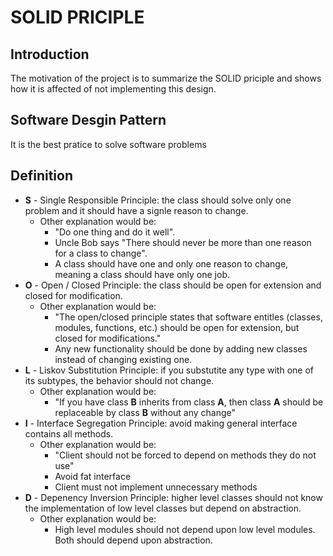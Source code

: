 # SOLID PRICIPLE

## Introduction
The motivation of the project is to summarize the SOLID priciple and shows how it is affected of not implementing this design.

## Software Desgin Pattern 
It is the best pratice to solve software problems

## Definition
- **S** - Single Responsible Principle: the class should solve only one problem and it should have a signle reason to change.
    - Other explanation would be:
        - "Do one thing and do it well".
        - Uncle Bob says "There should never be more than one reason for a class to change".
        - A class should have one and only one reason to change, meaning a class should have only one job.
- **O** - Open / Closed Principle: the class should be open for extension and closed for modification.
    - Other explanation would be:
        - "The open/closed principle states that software entitles (classes, modules, functions, etc.) should be open for extension, but closed for modifications." 
        - Any new functionality should be done by adding new classes instead of changing existing one.
- **L** - Liskov Substitution Principle: if you substutite any type with one of its subtypes, the behavior should not change.
    - Other explanation would be:
        - "If you have class **B** inherits from class **A**, then class **A** should be replaceable by class **B** without any change"
- **I** - Interface Segregation Principle: avoid making general interface contains all methods.
    - Other explanation would be:
        - "Client should not be forced to depend on methods they do not use"
        - Avoid fat interface
        - Client must not implement unnecessary methods
- **D** - Depenency Inversion Principle: higher level classes should not know the implementation of low level classes but depend on abstraction.
    - Other explanation would be:
        - High level modules should not depend upon low level modules. Both should depend upon abstraction.